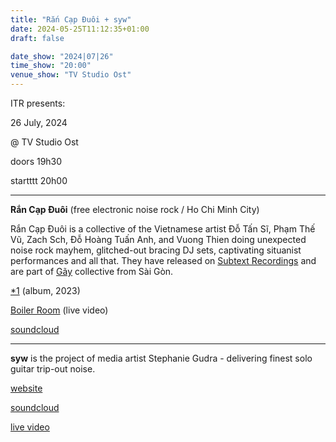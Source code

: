 ```yaml
---
title: "Rắn Cạp Đuôi + syw"
date: 2024-05-25T11:12:35+01:00
draft: false

date_show: "2024|07|26"
time_show: "20:00"
venue_show: "TV Studio Ost"
---
```


ITR presents:

26 July, 2024

@ TV Studio Ost

doors 19h30

startttt 20h00

---

**Rắn Cạp Đuôi** (free electronic noise rock / Ho Chi Minh City)

Rắn Cạp Đuôi is a collective of the Vietnamese artist Đỗ Tấn Sĩ, Phạm Thế Vũ, Zach Sch, Đỗ Hoàng Tuấn Anh, and Vuong Thien doing unexpected noise rock mayhem, glitched-out bracing DJ sets, captivating situanist performances and all that. They have released on [Subtext Recordings](https://rancapduoi.bandcamp.com/album/ng-ng-y-ngay-ng-y-t-n-th) and are part of [Gãy](https://soundcloud.com/nhacgay) collective from Sài Gòn.

[\*1](https://rancapduoi.bandcamp.com/album/1) (album, 2023)

[Boiler Room](https://www.youtube.com/watch?v=HnI-eQqbo4E) (live video)

[soundcloud](https://soundcloud.com/rancapduoicollective)

---

**syw** is the project of media artist Stephanie Gudra - delivering finest solo guitar trip-out noise.

[website](http://stephaniegudra.de/)

[soundcloud](https://soundcloud.com/user-505248306)

[live video](https://www.youtube.com/watch?v=i6mOPbX6AwQ)

<!-- ![Rắn Cạp Đuôi + syw](../../posters/2024-07-26.jpg) -->
